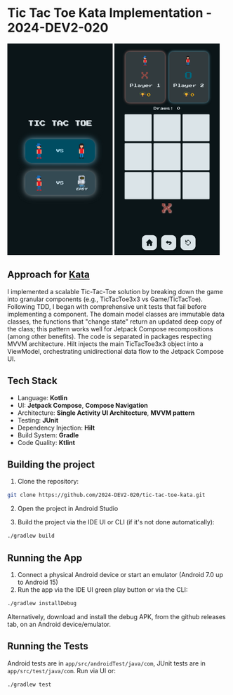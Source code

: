 # Tic Tac Toe Kata Implementation - 2024-DEV2-020

<p float="left">
  <img src="./screenshot_home_page.png" width="240" />
  <img src="./screenshot_player_vs_player_page.png" width="240" /> 
</p>

## Approach for [Kata](https://github.com/stephane-genicot/katas/blob/master/TicTacToe.md]) 

I implemented a scalable Tic-Tac-Toe solution by breaking down the game into granular components (e.g., TicTacToe3x3 vs Game/TicTacToe). Following TDD, I began with comprehensive unit tests that fail before implementing a component. The domain model classes are immutable data classes, the functions that "change state" return an updated deep copy of the class; this pattern works well for Jetpack Compose recompositions (among other benefits). The code is separated in packages respecting MVVM architecture. Hilt injects the main TicTacToe3x3 object into a ViewModel, orchestrating unidirectional data flow to the Jetpack Compose UI.


## Tech Stack
- Language: **Kotlin**
- UI: **Jetpack Compose**, **Compose Navigation**
- Architecture: **Single Activity UI Architecture**, **MVVM pattern**
- Testing: **JUnit**
- Dependency Injection: **Hilt**
- Build System: **Gradle**
- Code Quality: **Ktlint**

## Building the project
1. Clone the repository:
```bash
git clone https://github.com/2024-DEV2-020/tic-tac-toe-kata.git
```

2. Open the project in Android Studio

3. Build the project via the IDE UI or CLI (if it's not done automatically):
```bash
./gradlew build
```

## Running the App
1. Connect a physical Android device or start an emulator (Android 7.0 up to Android 15)
2. Run the app via the IDE UI green play button or via the CLI:
```bash
./gradlew installDebug
```

Alternatively, download and install the debug APK, from the github releases tab, on an Android device/emulator.

## Running the Tests
Android tests are in `app/src/androidTest/java/com`, JUnit tests are in `app/src/test/java/com`. Run via UI or:
```bash
./gradlew test
```
